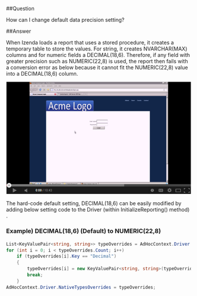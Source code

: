 ##Question

How can I change default data precision setting?


##Answer

When Izenda loads a report that uses a stored procedure, it creates a temporary table to store the values. For string, it creates NVARCHAR(MAX) columns and for numeric fields a DECIMAL(18,6). Therefore, if any field with greater precision such as NUMERIC(22,8) is used, the report then fails with a conversion error as below because it cannot fit the NUMERIC(22,8) value into a DECIMAL(18,6) column.

[![Izenda Core Integration Video](/Home/izenda_intro_video.png)](https://www.youtube.com/watch?v=4E0npCxLi4o)

The hard-code default setting, DECIMAL(18,6) can be easily modified by adding below setting code to the Driver (within InitializeReporting() method) .

### Example) DECIMAL(18,6) (Default) to NUMERIC(22,8)

```csharp
List<KeyValuePair<string, string>> typeOverrides = AdHocContext.Driver.NativeTypesOverrides;
for (int i = 0; i < typeOverrides.Count; i++)
    if (typeOverrides[i].Key == "Decimal")
    {
        typeOverrides[i] = new KeyValuePair<string, string>(typeOverrides[i].Key, "NUMERIC(22,8)");
        break;
    }
AdHocContext.Driver.NativeTypesOverrides = typeOverrides;

```
